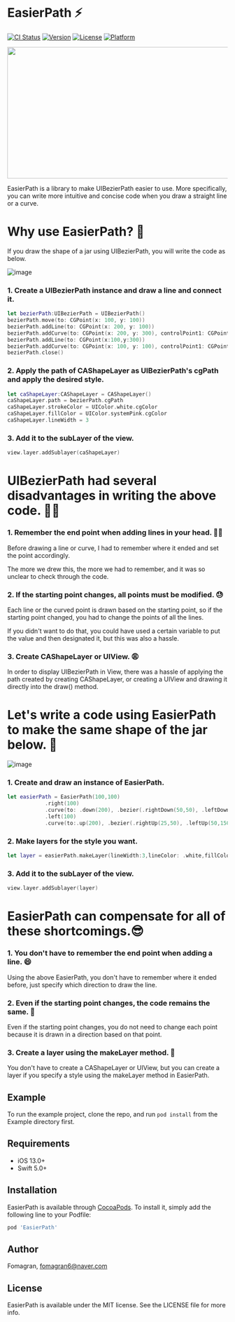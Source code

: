 # EasierPath ⚡️

[![CI Status](https://img.shields.io/travis/47676921/EasierPath.svg?style=flat)](https://travis-ci.org/47676921/EasierPath)
[![Version](https://img.shields.io/cocoapods/v/EasierPath.svg?style=flat)](https://cocoapods.org/pods/EasierPath)
[![License](https://img.shields.io/cocoapods/l/EasierPath.svg?style=flat)](https://cocoapods.org/pods/EasierPath)
[![Platform](https://img.shields.io/cocoapods/p/EasierPath.svg?style=flat)](https://cocoapods.org/pods/EasierPath)

<img src="https://user-images.githubusercontent.com/47676921/171056957-309f97c1-c590-4b74-94e3-202641269d91.png"  width="600" height="300">

EasierPath is a library to make UIBezierPath easier to use. 
More specifically, you can write more intuitive and concise code when you draw a straight line or a curve.

# Why use EasierPath? 🤷

If you draw the shape of a jar using UIBezierPath, you will write the code as below.

![image](https://user-images.githubusercontent.com/47676921/171058476-b4788051-cf8f-49c2-98d8-2ea966e3add8.png)

### 1. Create a UIBezierPath instance and draw a line and connect it.

```swift
let bezierPath:UIBezierPath = UIBezierPath()
bezierPath.move(to: CGPoint(x: 100, y: 100))
bezierPath.addLine(to: CGPoint(x: 200, y: 100))
bezierPath.addCurve(to: CGPoint(x: 200, y: 300), controlPoint1: CGPoint(x: 250, y: 150), controlPoint2: CGPoint(x: 175, y: 250))
bezierPath.addLine(to: CGPoint(x:100,y:300))
bezierPath.addCurve(to: CGPoint(x: 100, y: 100), controlPoint1: CGPoint(x: 125, y: 250), controlPoint2: CGPoint(x: 50, y: 150))
bezierPath.close()
```

### 2. Apply the path of CAShapeLayer as UIBezierPath's cgPath and apply the desired style.

```swift
let caShapeLayer:CAShapeLayer = CAShapeLayer()
caShapeLayer.path = bezierPath.cgPath
caShapeLayer.strokeColor = UIColor.white.cgColor
caShapeLayer.fillColor = UIColor.systemPink.cgColor
caShapeLayer.lineWidth = 3
```

### 3. Add it to the subLayer of the view.

```swift
view.layer.addSublayer(caShapeLayer)
```

# UIBezierPath had several disadvantages in writing the above code. 😮‍💨

### 1. Remember the end point when adding lines in your head. 😵‍💫

Before drawing a line or curve, I had to remember where it ended and set the point accordingly.

The more we drew this, the more we had to remember, and it was so unclear to check through the code.

### 2. If the starting point changes, all points must be modified. 😓

Each line or the curved point is drawn based on the starting point, so if the starting point changed, you had to change the points of all the lines.

If you didn't want to do that, you could have used a certain variable to put the value and then designated it, but this was also a hassle.

### 3. Create CAShapeLayer or UIView. 😩

In order to display UIBezierPath in View, there was a hassle of applying the path created by creating CAShapeLayer, or creating a UIView and drawing it directly into the draw() method.

# Let's write a code using EasierPath to make the same shape of the jar below. 👊

![image](https://user-images.githubusercontent.com/47676921/171058476-b4788051-cf8f-49c2-98d8-2ea966e3add8.png)

### 1. Create and draw an instance of EasierPath.

```swift
let easierPath = EasierPath(100,100)
            .right(100)
            .curve(to: .down(200), .bezier(.rightDown(50,50), .leftDown(25,150)))
            .left(100)
            .curve(to:.up(200), .bezier(.rightUp(25,50), .leftUp(50,150)))
```

### 2. Make layers for the style you want.

```swift
let layer = easierPath.makeLayer(lineWidth:3,lineColor: .white,fillColor:.systemPink)
```

### 3. Add it to the subLayer of the view.

```swift
view.layer.addSublayer(layer)
```

# EasierPath can compensate for all of these shortcomings.😎

### 1. You don't have to remember the end point when adding a line. 😄

Using the above EasierPath, you don't have to remember where it ended before, just specify which direction to draw the line.

### 2. Even if the starting point changes, the code remains the same. 🤗

Even if the starting point changes, you do not need to change each point because it is drawn in a direction based on that point.

### 3. Create a layer using the makeLayer method. 🤩

You don't have to create a CAShapeLayer or UIView, but you can create a layer if you specify a style using the makeLayer method in EasierPath.

## Example

To run the example project, clone the repo, and run `pod install` from the Example directory first.

## Requirements

- iOS 13.0+
- Swift 5.0+

## Installation

EasierPath is available through [CocoaPods](https://cocoapods.org). To install
it, simply add the following line to your Podfile:

```ruby
pod 'EasierPath'
```

## Author

Fomagran, fomagran6@naver.com

## License

EasierPath is available under the MIT license. See the LICENSE file for more info.
